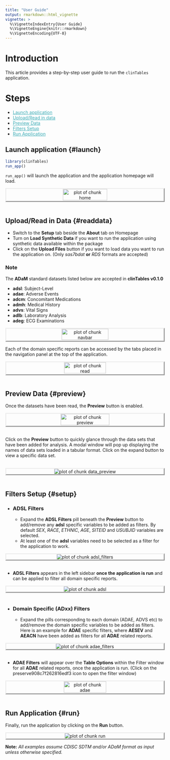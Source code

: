 ```yaml
---
title: "User Guide"
output: rmarkdown::html_vignette
vignette: >
  %\VignetteIndexEntry{User Guide}
  %\VignetteEngine{knitr::rmarkdown}
  %\VignetteEncoding{UTF-8}
---
```




<style type="text/css">
.img-border {
  border-style: outset;
  justify-content: center;
  display: flex;
}

a {
 color: #3BACB6;
}

</style>

# Introduction

This article provides a step-by-step user guide to run the `clinTables` application.

# Steps
* [Launch application](#launch)
* [Upload/Read in data](#readdata)
* [Preview Data](#preview)
* [Filters Setup](#setup)
* [Run Application](#run)

## Launch application {#launch}


```r
library(clinTables)
run_app()
```

`run_app()` will launch the application and the application homepage will load.

<div class="img-border">
<div class="figure" style="text-align: center">
<img src="../man/figures/home.png" alt="plot of chunk home" width="97%" />
</div>
</div>

<br>

## Upload/Read in Data {#readdata}

- Switch to the **Setup** tab beside the **About** tab on Homepage
- Turn on **Load Synthetic Data** if you want to run the application using synthetic data available
within the package
- Click on the **Upload Files** button if you want to load data you want to run the application on.
(Only *sas7bdat* **or** *RDS* formats are accepted)

### Note

The **ADaM** standard datasets listed below are accepted in **clinTables v0.1.0**

- **adsl**: Subject-Level
- **adae**: Adverse Events
- **adcm**: Concomitant Medications
- **admh**: Medical History
- **advs**: Vital Signs
- **adlb**: Laboratory Analysis
- **adeg**: ECG Examinations

<div class="img-border">
<div class="figure" style="text-align: center">
<img src="../man/figures/navbar.png" alt="plot of chunk navbar" width="97%" />
</div>
</div>

Each of the domain specific reports can be accessed by the  tabs placed in the navigation panel 
at the top of the application.

<div class="img-border">
<div class="figure" style="text-align: center">
<img src="../man/figures/readin.png" alt="plot of chunk read" width="97%" />
</div>
</div>

<br>

## Preview Data {#preview}

Once the datasets have been read, the **Preview** button is enabled.

<div class="img-border">
<div class="figure" style="text-align: center">
<img src="../man/figures/prev_btn.png" alt="plot of chunk preview" width="97%" />
</div>
</div>

<br>

Click on the **Preview** button to quickly glance through the data sets that have been added
for analysis. A modal window will pop up displaying the names of data sets loaded in a 
tabular format. Click on the expand button to view a specific data set.

<br>

<div class="img-border">
<div class="figure" style="text-align: center">
<img src="../man/figures/prev_data.png" alt="plot of chunk data_preview" />
</div>
</div>

<br>

## Filters Setup {#setup}

* ### ADSL Filters

  * Expand the **ADSL Filters** pill beneath the **Preview** button to add/remove any **adsl** 
    specific variables to be added as filters. By default *SEX*, *RACE*, *ETHNIC*, *AGE*, 
    *SITEID* and *USUBJID* variables are selected.
  * At least one of the **adsl** variables need to be selected as a filter for the 
    application to work.

<div class="img-border">
<div class="figure" style="text-align: center">
<img src="../man/figures/adsl_filt.png" alt="plot of chunk adsl_filters" />
</div>
</div>

<br>

  * **ADSL Filters** appears in the left sidebar <b>once the application is run</b>
    and can be applied to filter all domain specific reports.

<div class="img-border">
<div class="figure" style="text-align: center">
<img src="../man/figures/adsl_filt_app.png" alt="plot of chunk adsl" />
</div>
</div>

<br>

* ### Domain Specific (ADxx) Filters

  * Expand the pills corresponding to each domain (ADAE, ADVS etc) to add/remove the domain
    specific variables to be added as filters. Here is an example for **ADAE** specific filters,
    where **AESEV** and **AEACN** have been added as filters for all **ADAE** related reports.

<div class="img-border">
<div class="figure" style="text-align: center">
<img src="../man/figures/adae_filt.png" alt="plot of chunk adae_filters" />
</div>
</div>

<br>

  * **ADAE Filters** will appear over the **Table Options** within the Filter window 
  for all **ADAE** related reports, once the application is run. (Click on the 
  preserve908c7f262816edf3 icon to open the filter window)
  
<div class="img-border">
<div class="figure" style="text-align: center">
<img src="../man/figures/adae_filt_app.png" alt="plot of chunk adae" width="97%" />
</div>
</div>

<br>

## Run Application {#run}

Finally, run the application by clicking on the **Run** button.

<div class="img-border">
<div class="figure" style="text-align: center">
<img src="../man/figures/run_btn.png" alt="plot of chunk run" />
</div>
</div>

**Note:** *All examples assume CDISC SDTM and/or ADaM format as input unless otherwise specified.*
